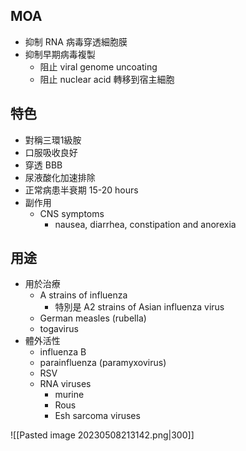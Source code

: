 ## MOA
- 抑制 RNA 病毒穿透細胞膜
- 抑制早期病毒複製
	- 阻止 viral genome uncoating 
	- 阻止 nuclear acid 轉移到宿主細胞
## 特色
- 對稱三環1級胺
- 口服吸收良好
- 穿透 BBB
- 尿液酸化加速排除
- 正常病患半衰期 15-20 hours
- 副作用
	- CNS symptoms
		- nausea, diarrhea, constipation and anorexia
## 用途
- 用於治療
	- A strains of influenza
		- 特別是 A2 strains of Asian influenza virus
	- German measles (rubella)  
	- togavirus
- 體外活性
	- influenza B
	- parainfluenza (paramyxovirus)
	- RSV
	- RNA viruses 
		- murine
		- Rous
		- Esh sarcoma viruses

![[Pasted image 20230508213142.png|300]]
